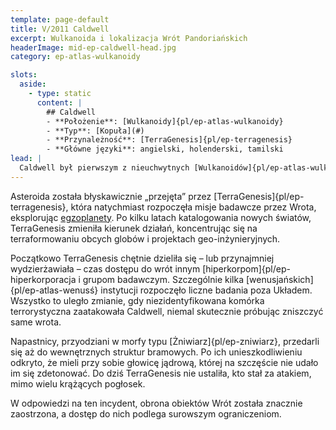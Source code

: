 ```yaml
---
template: page-default
title: V/2011 Caldwell
excerpt: Wulkanoida i lokalizacja Wrót Pandoriańskich
headerImage: mid-ep-caldwell-head.jpg
category: ep-atlas-wulkanoidy

slots:
  aside:
    - type: static
      content: |
        ## Caldwell
        - **Położenie**: [Wulkanoidy]{pl/ep-atlas-wulkanoidy}
        - **Typ**: [Kopuła](#)
        - **Przynależność**: [TerraGenesis]{pl/ep-terragenesis}
        - **Główne języki**: angielski, holenderski, tamilski
lead: |
  Caldwell był pierwszym z nieuchwytnych [Wulkanoidów]{pl/ep-atlas-wulkanoidy}, który został odkryty – choć początkowo nie wzbudził większego zainteresowania. Wszystko zmieniło się, gdy niewielki zespół poszukiwaczy z Wenus odnalazł [Wrota Pandoriańskie](#) w głębokim uskoku niedaleko jednego z wąskich biegunów asteroidy. Ten niepozorny kawałek skały nagle wysunął się na pierwszy plan.
---
```

Asteroida została błyskawicznie „przejęta” przez [TerraGenesis]{pl/ep-terragenesis}, która natychmiast rozpoczęła misje badawcze przez Wrota, eksplorując [egzoplanety](https://pl.wikipedia.org/wiki/Planeta_pozas%C5%82oneczna). Po kilku latach katalogowania nowych światów, TerraGenesis zmieniła kierunek działań, koncentrując się na terraformowaniu obcych globów i projektach geo-inżynieryjnych.

Początkowo TerraGenesis chętnie dzieliła się – lub przynajmniej wydzierżawiała – czas dostępu do wrót innym [hiperkorpom]{pl/ep-hiperkorporacja i grupom badawczym. Szczególnie kilka [wenusjańskich]{pl/ep-atlas-wenusś} instytucji rozpoczęło liczne badania poza Układem. Wszystko to uległo zmianie, gdy niezidentyfikowana komórka terrorystyczna zaatakowała Caldwell, niemal skutecznie próbując zniszczyć same wrota.

Napastnicy, przyodziani w morfy typu [Żniwiarz]{pl/ep-zniwiarz}, przedarli się aż do wewnętrznych struktur bramowych. Po ich unieszkodliwieniu odkryto, że mieli przy sobie głowicę jądrową, której na szczęście nie udało im się zdetonować. Do dziś TerraGenesis nie ustaliła, kto stał za atakiem, mimo wielu krążących pogłosek.

W odpowiedzi na ten incydent, obrona obiektów Wrót została znacznie zaostrzona, a dostęp do nich podlega surowszym ograniczeniom.
